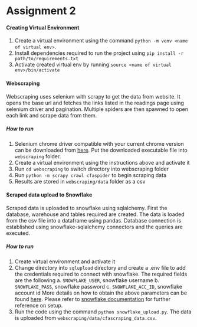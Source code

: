 # Assignment 2

#### Creating Virtual Environment
1. Create a virtual environment using the command `python -m venv <name of virtual env>`. 
2. Install dependencies required to run the project using `pip install -r path/to/requirements.txt`
3. Activate created virtual env by running `source <name of virtual env>/bin/activate`

#### Webscraping
Webscraping uses selenium with scrapy to get the data from website. It opens the base url and fetches the links listed in the readings page using selenium driver and pagination. Multiple spiders are then spawned to open each link and scrape data from them.

##### How to run
1. Selenium chrome driver compatible with your current chrome version can be downloaded from [here](https://chromedriver.chromium.org/downloads). Put the downloaded executable file into `webscraping` folder.
2. Create a virtual environment using the instructions above and activate it
3. Run `cd webscraping` to switch directory into webscraping folder
4. Run `python -m scrapy crawl cfaspider` to begin scraping data
5. Results are stored in `webscraping/data` folder as a csv

#### Scraped data upload to Snowflake
Scraped data is uploaded to snowflake using sqlalchemy. First the database, warehouse and tables required are created. The data is loaded from the csv file into a dataframe using pandas. Database connection is established using snowflake-sqlalchemy connectors and the queries are executed. 

##### How to run
1. Create virtual environment and activate it
2. Change directory into `sqlupload` directory and create a .env file to add the credentials required to connect with snowflake. The required fields are the following
a. `SNOWFLAKE_USER`, snowflake username
b. `SNOWFLAKE_PASS`, snowflake password
c. `SNOWFLAKE_ACC_ID`, snowflake account id
More details on how to obtain the above parameters can be found [here](https://docs.snowflake.com/en/user-guide/admin-account-identifier). Please refer to [snowflake documentation](https://docs.snowflake.com/en/developer-guide/python-connector/sqlalchemy) for further reference on setup.
3. Run the code using the command `python snowflake_upload.py`. The data is uploaded from `webscraping/data/cfascraping_data.csv`.



